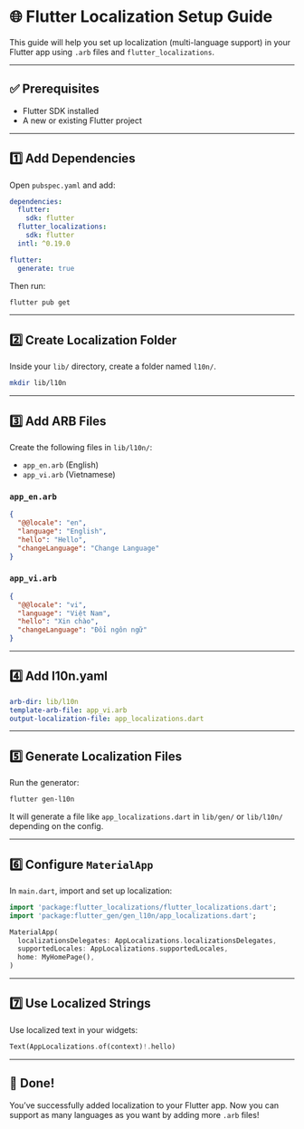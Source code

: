 # 🌐 Flutter Localization Setup Guide

This guide will help you set up localization (multi-language support) in your Flutter app using `.arb` files and `flutter_localizations`.

---

## ✅ Prerequisites

- Flutter SDK installed
- A new or existing Flutter project

---

## 1️⃣ Add Dependencies

Open `pubspec.yaml` and add:

```yaml
dependencies:
  flutter:
    sdk: flutter
  flutter_localizations:
    sdk: flutter
  intl: ^0.19.0

flutter:
  generate: true
```

Then run:

```bash
flutter pub get
```

---

## 2️⃣ Create Localization Folder

Inside your `lib/` directory, create a folder named `l10n/`.

```bash
mkdir lib/l10n
```

---

## 3️⃣ Add ARB Files

Create the following files in `lib/l10n/`:

- `app_en.arb` (English)
- `app_vi.arb` (Vietnamese)

### `app_en.arb`

```json
{
  "@@locale": "en",
  "language": "English",
  "hello": "Hello",
  "changeLanguage": "Change Language"
}
```

### `app_vi.arb`

```json
{
  "@@locale": "vi",
  "language": "Việt Nam",
  "hello": "Xin chào",
  "changeLanguage": "Đổi ngôn ngữ"
}
```

---

## 4️⃣ Add l10n.yaml

```yaml
arb-dir: lib/l10n
template-arb-file: app_vi.arb
output-localization-file: app_localizations.dart
```

---

## 5️⃣ Generate Localization Files

Run the generator:

```bash
flutter gen-l10n
```

It will generate a file like `app_localizations.dart` in `lib/gen/` or `lib/l10n/` depending on the config.

---

## 6️⃣ Configure `MaterialApp`

In `main.dart`, import and set up localization:

```dart
import 'package:flutter_localizations/flutter_localizations.dart';
import 'package:flutter_gen/gen_l10n/app_localizations.dart';

MaterialApp(
  localizationsDelegates: AppLocalizations.localizationsDelegates,
  supportedLocales: AppLocalizations.supportedLocales,
  home: MyHomePage(),
)
```

---

## 7️⃣ Use Localized Strings

Use localized text in your widgets:

```dart
Text(AppLocalizations.of(context)!.hello)
```

---

## 🎉 Done!

You’ve successfully added localization to your Flutter app. Now you can support as many languages as you want by adding more `.arb` files!
